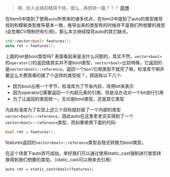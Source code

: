 > 啊...别人总结的精简干练，那么...再怒转一篇？？？
> [原博](http://blog.csdn.net/zhangyifei216/article/details/52685125)

在Item5中提到了使用`auto`所带来的诸多优点，在Item2中提到了auto的类型推导规则和模板类型推导基本一致，推导出来的类型有的时候并不是我们所想要的类型(会忽略CV限制符和引用)，那么本文继续探究auto的其它缺点。
```cpp
std::vector<bool> features();
auto ret = features();
```
上面的ret是bool类型吗? 表面看起来是没什么问题的，其实不然，`vector<bool>`的`operator[]`的返回值其实并不是bool类型，`vector<bool>`比较特殊，它返回的是`vector<bool>::reference`，返回一个`bool`引用类型不就完了嘛，标准库干嘛非要这么大费周章的搞了个这样的类型呢？，原因有以下几个:

* 因为bool占用一个字节，标准库为了节省内存，改用bit来表示
* 因为operator[]需要返回一个内部元素的引用，但是没办法对一个bit进行引用
* 为了让返回的类型统一，无论是bool类型，还是其它类型

为此标准库为了实现上述三个目标就封装了一个内部的类型`vector<bool>::reference`，因此auto在这里老老实实得到了一个`vector<bool>::reference`类型，而如果使用下面的代码:
```cpp
bool ret = features();
```
features返回的`vector<bool>::reference`类型会隐式转换为bool类型。

在这个场景下auto弄巧成拙，幸好我们可以通过使用static_cast强制进行类型转换得到我们想要的类型。（static_cast可以用来去引用）
```
auto ret = static_cast<bool>(features);
```
